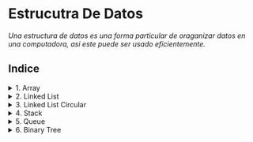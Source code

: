 # Estrucutra De Datos
*Una estructura de datos es una forma particular de oraganizar datos en una computadora, asi este puede ser usado eficientemente.*

## Indice
<details>
<summary> 1. Array </summary>

- [Creación, inicialización y Acceso](/Array/Creacion_Inicializacion_Acceso/GFG.java).
- [Array de objetos](/Array/ArrayDeObjetos/GFG_estudiante.java).
- [Array Multidimensionales](/Array/ArrayMultidimensional/MultiDimensional.java).
- [Pasar array a métodos](/Array/PasarArrayAMetodos/Test.java).
- [Devolución de array desde métodos](/Array/DevolucionArrayDesdeMetodos/Test_devolucion.java).
- [Clonación de arrays](/Array/ClonacionArray/Test_clonacion.java).
- [Clonación de arrays multidimensionales](/Array/ClonacionArrayMultidimensional/Test_clonacionMulti.java).
- [Rotación de array](/Array/RotacionArray/).
</details>

<details>
<summary> 2. Linked List </summary>

- [Objeto linked list](/ListaEnlazada/ListaEnlazada/ListaEnlazada.java).
- [Creación linked list](/ListaEnlazada/CreacionListaEnlazada/ListaEnlazadaSimple.java).
- [Recorrido lista enlazada](/ListaEnlazada/RecorridoListaEnlazada/RecorridoListaEnlazada.java).
- [Agregar un nodo a la lista](/ListaEnlazada/AgregarNodoListaEnlazada/InsertarNodoAlFrente.java).
- [Agregar un nodo después del otro](/ListaEnlazada/AgregarUnNodoDespuesDeOtro/InsertarDespues.java).
- [Agregar un nodo al final](/ListaEnlazada/AgregarUnNodoAlFinal/InsertaAlFinal.java).
- [Métodos del nodo](/ListaEnlazada/UtilizarMetodosAgregarNodo/MetodosListaEnlazada.java).
- [Eliminar un nodo de la lista](/ListaEnlazada/EliminarUnNodo/EliminarNodo.java).
- [Eliminar un nodo dado una posición](/ListaEnlazada/EliminarUnNodoDadoUnaPosicion/EliminarNodoEnUnaPosicion.java).
</details>

<details>
<summary> 3. Linked List Circular </summary>

- [Inserta en la lista enlazada circular](/ListaEnlazadaCircular/InsertarOrdenadamenteLC.java).
- [Recorrido de la lista enlazada circular](/ListaEnlazadaCircular/RecorreListaEnlazadaCircular.java).
</details>

<details>
<summary> 4. Stack </summary>

- [Implementación de pila utilizando array](/Pila/PilaImplemenandoArray/Stack.java).
- [Implementación de pila utilizando lista enlazada](/Pila/PilaImplementandoListaEnlazada/StackConListaEnlazada.java).
- [Implementación de pila utilizando framework JAVA](/Pila/PilaUtilizandoFramework/Test.java).
- [Cola utilizando pila](/Pila/04_ColaUsandoPila/Metodo1.java).
</details>

<details>
<summary> 5. Queue </summary>

- [Cola implementando en array](/Cola/ColaImplementandoArray/Queue.java).
- [Cola de prioridad](/Cola/ColaDePrioridad/PriorityQueueDemo.java).
- [Cola doblemente enlazada](/Cola/ColaDoblementeEnlazada/mypack/Queue.java).
</details>

<details>
<summary> 6. Binary Tree </summary>

- [Representación de un nodo del árbol binario](/%C3%81rbolBinario/ArbolBinario/Node.java)
- [Representación de una árbol binario simple](/%C3%81rbolBinario/ArbolBinarioSimple/ArbolBinario.java)
- [Determinar altura de un árbol binario recursivo](/%C3%81rbolBinario/AnchoDeUnArbolBinario/AnchoArbolBinario.java)
- [Determinar altura de un árbol binario recursivo optimizado](/%C3%81rbolBinario/AnchoDeUnArbolBinario/AnchoArbolBinarioOptimizado.java)
</details>
